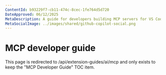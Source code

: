 ```yaml
---
ContentId: b93229f7-cb11-474c-8cec-1fe764d5d720
DateApproved: 06/12/2025
MetaDescription: A guide for developers building MCP servers for VS Code.
MetaSocialImage: ../images/shared/github-copilot-social.png
---
```


# MCP developer guide

This page is redirected to /api/extension-guides/ai/mcp and only exists to keep the "MCP Developer Guide" TOC item.

